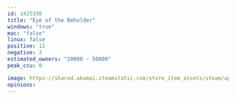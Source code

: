 ```yaml
---
id: 1425330
title: "Eye of the Beholder"
windows: "true"
mac: "false"
linux: false
positive: 12
negative: 2
estimated_owners: "20000 - 50000"
peak_ccu: 0

image: https://shared.akamai.steamstatic.com/store_item_assets/steam/apps/1425330/header.jpg?t=1607025308
opinions:
---
```


